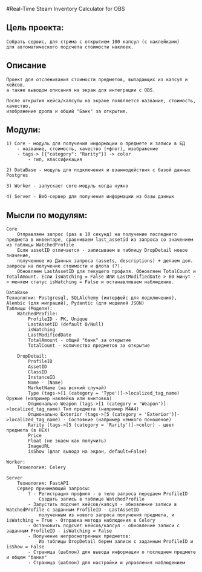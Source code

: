 #Real-Time Steam Inventory Calculator for OBS

## Цель проекта: 

    Собрать сервис, для стрима с открытием 100 капсул (с наклейками) 
    для автоматического подсчета стоимости наклеек. 


## Описание

    Проект для отслеживания стоимости предметов, выпадающих из капсул и кейсов, 
    а также выводом описания на экран для интеграции с OBS.

    После открытия кейса/капсулы на экране появляется название, стоимость, качество, 
    изображение дропа и общий "Банк" за открытие. 


## Модули:

    1) Core - модуль для получения информации о предмете и записи в БД
        - название, стоимость, качество (+флот), изображение 
        - tags-> [{"category": "Rarity"}] -> color
            - тип, классификация

    2) DataBase - модуль для подключения и взаимодействия с базой данных Postgres 

    3) Worker - запускает core-модуль когда нужно

    4) Server - Веб-сервер для получения информации из базы данных


## Мысли по модулям:

    Core
        Отправляем запрос (раз в 10 секунд) на получение последнего предмета в инвентаре, сравниваем last_assetid из запроса со значением из таблицы WatchedProfile
        Если assetID отличается - записываем в таблицу DropDetail новое значение, 
        полученное из Данных запроса (assets, descriptions) + делаем доп. запросы на получение стоимости и флота (?). 
        Обновляем LastAssetID для текущего профиля. Обновляем TotalCount и TotalAmount. Если isWatching = False ИЛИ LastModifiedDate > 60 минут -> меняем статус isWatching = False и останавливаем наблюдение.
        
    DataBase
    Технологии: Postgresql, SQLAlchemy (интерфейс для подключения), Alembic (для миграций), Pydantic (для моделей JSON)
    Таблицы (Модели):
        WatchedProfile:
            ProfileID - PK, Unique
            LastAssetID (default 0/Null)
            isWatching
            LastModifiedDate
            TotalAmount - общий "банк" за открытие
            TotalCount - количество предметов за открытие

        DropDetail:
            ProfileID
            AssetID
            ClassID
            InstanceID
            Name - (Name)
            MarketName (на всякий случай)
            Type (tags->[1 (category = 'Type')]->localized_tag_name) Оружие (например наклейка или винтовка)
            Опционально Weapon (tags->[1 (category = 'Weapon')]->localized_tag_name) Тип предмета (например М4А4)
            Опционально Exterior (tags->[5 (category = 'Exterior')]->localized_tag_name) - Состояние (например немного поношеное)
            Rarity (tags->[5 (category = 'Rarity')]->color) - цвет предмета (в HEX)
            Price
            Float (не знаем как получить)
            ImageURL
            isShow (флаг вывода на экран, default=False)

    Worker:
        Технология: Celery
    
    Server
        Технология: FastAPI
        Сервер принимающий запросы:
            ? - Регистрация профиля - в теле запроса передаем ProfileID
                Создать запись в таблице WatchedProfile
            - Запустить подсчет кейсов/капсул - обновление записи в WatchedProfile c заданным ProfileID - LastAssetID 
                полученным из нового запроса получения предмета, и isWatching = True - Отправка метода наблюдения в Celery
            - Остановить подсчет кейсов/капсул - обновление записи c заданным ProfileID - isWatching = False
            - Получение непросмотренных предметов: 
                Из таблицы DropDetail берем записи с заданным ProfileID и isShow = False
            - Страница (шаблон) для вывода информации о последнем предмете и общем "банке"
            - Страница (шаблон) для настройки и управления наблюдением